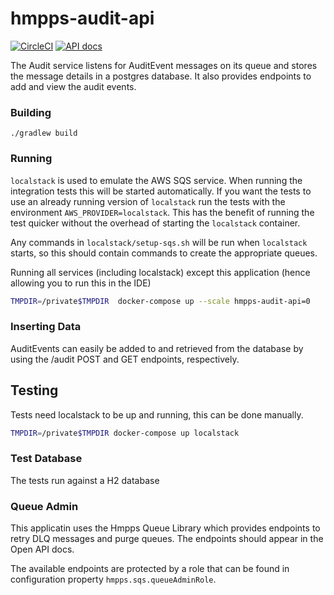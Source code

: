# hmpps-audit-api

[![CircleCI](https://circleci.com/gh/ministryofjustice/hmpps-audit-api/tree/main.svg?style=svg)](https://circleci.com/gh/ministryofjustice/audit-api)
[![API docs](https://img.shields.io/badge/API_docs_-view-85EA2D.svg?logo=swagger)](https://audit-api-dev.hmpps.service.justice.gov.uk/swagger-ui.html)

The Audit service listens for AuditEvent messages on its queue and stores the message details in a postgres database.  It also provides endpoints to add and view the audit events.

### Building

```./gradlew build```

### Running

`localstack` is used to emulate the AWS SQS service. When running the integration tests this will be started automatically. If you want the tests to use an already running version of `localstack` run the tests with the environment `AWS_PROVIDER=localstack`. This has the benefit of running the test quicker without the overhead of starting the `localstack` container.

Any commands in `localstack/setup-sqs.sh` will be run when `localstack` starts, so this should contain commands to create the appropriate queues.

Running all services (including localstack) except this application (hence allowing you to run this in the IDE)

```bash
TMPDIR=/private$TMPDIR  docker-compose up --scale hmpps-audit-api=0
```

### Inserting Data
AuditEvents can easily be added to and retrieved from the database by using the /audit POST and GET endpoints, respectively.

## Testing

Tests need localstack to be up and running, this can be done manually.

```bash
TMPDIR=/private$TMPDIR docker-compose up localstack
```

### Test Database

The tests run against a H2 database

### Queue Admin

This applicatin uses the Hmpps Queue Library which provides endpoints to retry DLQ messages and purge queues. The
endpoints should appear in the Open API docs.

The available endpoints are protected by a role that can be found in configuration property `hmpps.sqs.queueAdminRole`.
